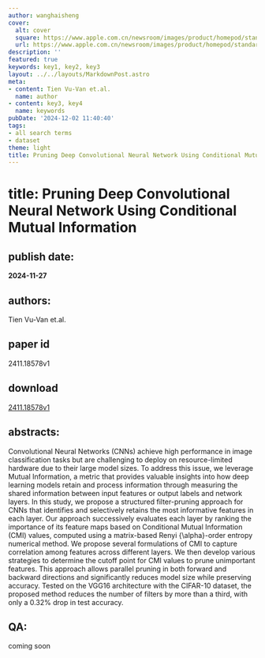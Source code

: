 ```yaml
---
author: wanghaisheng
cover:
  alt: cover
  square: https://www.apple.com.cn/newsroom/images/product/homepod/standard/Apple-HomePod-hero-230118_big.jpg.large_2x.jpg
  url: https://www.apple.com.cn/newsroom/images/product/homepod/standard/Apple-HomePod-hero-230118_big.jpg.large_2x.jpg
description: ''
featured: true
keywords: key1, key2, key3
layout: ../../layouts/MarkdownPost.astro
meta:
- content: Tien Vu-Van et.al.
  name: author
- content: key3, key4
  name: keywords
pubDate: '2024-12-02 11:40:40'
tags:
- all search terms
- dataset
theme: light
title: Pruning Deep Convolutional Neural Network Using Conditional Mutual Information
---
```


# title: Pruning Deep Convolutional Neural Network Using Conditional Mutual Information 
## publish date: 
**2024-11-27** 
## authors: 
  Tien Vu-Van et.al. 
## paper id
2411.18578v1
## download
[2411.18578v1](http://arxiv.org/abs/2411.18578v1)
## abstracts:
Convolutional Neural Networks (CNNs) achieve high performance in image classification tasks but are challenging to deploy on resource-limited hardware due to their large model sizes. To address this issue, we leverage Mutual Information, a metric that provides valuable insights into how deep learning models retain and process information through measuring the shared information between input features or output labels and network layers. In this study, we propose a structured filter-pruning approach for CNNs that identifies and selectively retains the most informative features in each layer. Our approach successively evaluates each layer by ranking the importance of its feature maps based on Conditional Mutual Information (CMI) values, computed using a matrix-based Renyi {\alpha}-order entropy numerical method. We propose several formulations of CMI to capture correlation among features across different layers. We then develop various strategies to determine the cutoff point for CMI values to prune unimportant features. This approach allows parallel pruning in both forward and backward directions and significantly reduces model size while preserving accuracy. Tested on the VGG16 architecture with the CIFAR-10 dataset, the proposed method reduces the number of filters by more than a third, with only a 0.32% drop in test accuracy.
## QA:
coming soon
